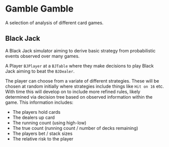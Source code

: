 # Gamble Gamble

A selection of analysis of different card games.

## Black Jack

A Black Jack simulator aiming to derive basic strategy from probabilistic events
observed over many games.

A Player `BJPlayer` at a `BJTable` where they make decisions to play Black Jack
aiming to beat the `BJDealer`.

The player can choose from a variate of different strategies. These will be
chosen at random initially where strategies include things like `Hit on 16` etc.
With time this will develop on to include more refined rules, likely determined
via decision tree based on observed information within the game. This
information includes:

- The players hold cards
- The dealers up card
- The running count (using high-low)
- The true count (running count / number of decks remaining)
- The players bet / stack sizes
- The relative risk to the player
